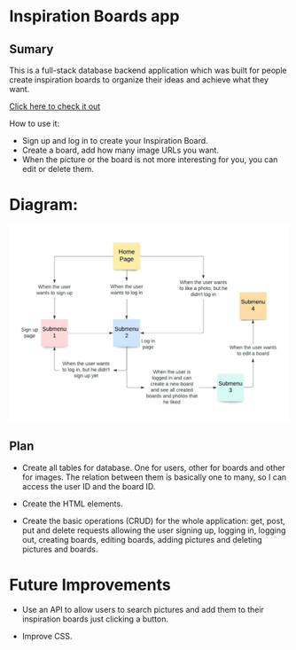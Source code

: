 # Inspiration Boards app

## Sumary

This is a full-stack database backend application which was built for people create inspiration boards to organize their ideas and achieve what they want. 

<a href="https://nameless-mountain-77703.herokuapp.com/">Click here to check it out</a>

How to use it:

- Sign up and log in to create your Inspiration Board.
- Create a board, add how many image URLs you want.
- When the picture or the board is not more interesting for you, you can edit or delete them.


# Diagram:

<img src="./images/diagram_app.jpeg">


## Plan

- Create all tables for database. One for users, other for boards and other for images. The relation between them is basically one to many, so I can access the user ID and the board ID. 

- Create the HTML elements.

- Create the basic operations (CRUD) for the whole application: get, post, put and delete requests allowing the user signing up, logging in, logging out, creating boards, editing boards, adding pictures and deleting pictures and boards.


# Future Improvements

- Use an API to allow users to search pictures and add them to their inspiration boards just clicking a button.

- Improve CSS.
